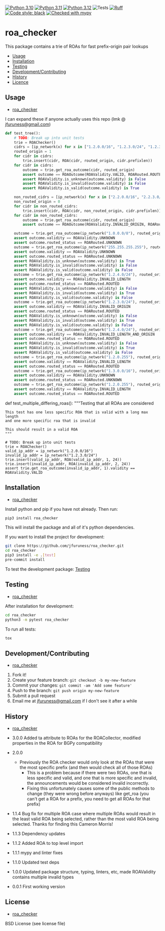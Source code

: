 [![Python 3.10](https://img.shields.io/badge/python-3.10-blue.svg)](https://www.python.org/downloads/release/python-3100/)
[![Python 3.11](https://img.shields.io/badge/python-3.11-blue.svg)](https://www.python.org/downloads/release/python-3110/)
[![Python 3.12](https://img.shields.io/badge/python-3.12-blue.svg)](https://www.python.org/downloads/release/python-3120/)
![Tests](https://github.com/jfuruness/bgpy/actions/workflows/tests.yml/badge.svg)
[![Ruff](https://img.shields.io/endpoint?url=https://raw.githubusercontent.com/charliermarsh/ruff/main/assets/badge/v2.json)](https://github.com/astral-sh/ruff)
[![Code style: black](https://img.shields.io/badge/code%20style-black-000000.svg)](https://github.com/psf/black)
[![Checked with mypy](https://img.shields.io/badge/mypy-checked-2A6DBA.svg)](http://mypy-lang.org/)

# roa\_checker
This package contains a trie of ROAs for fast prefix-origin pair lookups

* [Usage](#usage)
* [Installation](#installation)
* [Testing](#testing)
* [Development/Contributing](#developmentcontributing)
* [History](#history)
* [Licence](#license)

## Usage
* [roa\_checker](#roa_checker)


I can expand these if anyone actually uses this repo (lmk @ jfuruness@gmail.com)

```python
def test_tree():
    # TODO: Break up into unit tests
    trie = ROAChecker()
    cidrs = [ip_network(x) for x in ["1.2.0.0/16", "1.2.3.0/24", "1.2.3.4"]]
    routed_origin = 1
    for cidr in cidrs:
        trie.insert(cidr, ROA(cidr, routed_origin, cidr.prefixlen))
    for cidr in cidrs:
        outcome = trie.get_roa_outcome(cidr, routed_origin)
        assert outcome == ROAOutcome(ROAValidity.VALID, ROARouted.ROUTED)
        assert ROAValidity.is_unknown(outcome.validity) is False
        assert ROAValidity.is_invalid(outcome.validity) is False
        assert ROAValidity.is_valid(outcome.validity) is True

    non_routed_cidrs = [ip_network(x) for x in ["2.2.0.0/16", "2.2.3.0/24", "2.2.3.4"]]
    non_routed_origin = 0
    for cidr in non_routed_cidrs:
        trie.insert(cidr, ROA(cidr, non_routed_origin, cidr.prefixlen))
    for cidr in non_routed_cidrs:
        outcome = trie.get_roa_outcome(cidr, routed_origin)
        assert outcome == ROAOutcome(ROAValidity.INVALID_ORIGIN, ROARouted.NON_ROUTED)

    outcome = trie.get_roa_outcome(ip_network("1.0.0.0/8"), routed_origin)
    assert outcome.validity == ROAValidity.UNKNOWN
    assert outcome.routed_status == ROARouted.UNKNOWN
    outcome = trie.get_roa_outcome(ip_network("255.255.255.255"), routed_origin)
    assert outcome.validity == ROAValidity.UNKNOWN
    assert outcome.routed_status == ROARouted.UNKNOWN
    assert ROAValidity.is_unknown(outcome.validity) is True
    assert ROAValidity.is_invalid(outcome.validity) is False
    assert ROAValidity.is_valid(outcome.validity) is False
    outcome = trie.get_roa_outcome(ip_network("1.2.4.0/24"), routed_origin)
    assert outcome.validity == ROAValidity.INVALID_LENGTH
    assert outcome.routed_status == ROARouted.ROUTED
    assert ROAValidity.is_unknown(outcome.validity) is False
    assert ROAValidity.is_invalid(outcome.validity) is True
    assert ROAValidity.is_valid(outcome.validity) is False
    outcome = trie.get_roa_outcome(ip_network("1.2.3.0/24"), routed_origin + 1)
    assert outcome.validity == ROAValidity.INVALID_ORIGIN
    assert outcome.routed_status == ROARouted.ROUTED
    assert ROAValidity.is_unknown(outcome.validity) is False
    assert ROAValidity.is_invalid(outcome.validity) is True
    assert ROAValidity.is_valid(outcome.validity) is False
    outcome = trie.get_roa_outcome(ip_network("1.2.4.0/24"), routed_origin + 1)
    assert outcome.validity == ROAValidity.INVALID_LENGTH_AND_ORIGIN
    assert outcome.routed_status == ROARouted.ROUTED
    assert ROAValidity.is_unknown(outcome.validity) is False
    assert ROAValidity.is_invalid(outcome.validity) is True
    assert ROAValidity.is_valid(outcome.validity) is False
    outcome = trie.get_roa_outcome(ip_network("1.2.0.255"), routed_origin)
    assert outcome.validity == ROAValidity.INVALID_LENGTH
    assert outcome.routed_status == ROARouted.ROUTED
    outcome = trie.get_roa_outcome(ip_network("1.3.0.0/16"), routed_origin)
    assert outcome.validity == ROAValidity.UNKNOWN
    assert outcome.routed_status == ROARouted.UNKNOWN
    outcome = trie.get_roa_outcome(ip_network("1.2.0.255"), routed_origin)
    assert outcome.validity == ROAValidity.INVALID_LENGTH
    assert outcome.routed_status == ROARouted.ROUTED
```

def test_multiple_differing_roas():
    """Testing that all ROAs are considered

    This test has one less specific ROA that is valid with a long max length
    and one more specific roa that is invalid

    This should result in a valid ROA
    """

    # TODO: Break up into unit tests
    trie = ROAChecker()
    valid_ip_addr = ip_network("1.2.0.0/16")
    invalid_ip_addr = ip_network("1.2.3.0/24")
    trie.insert(valid_ip_addr, ROA(valid_ip_addr, 1, 24))
    trie.insert(invalid_ip_addr, ROA(invalid_ip_addr, 2, 24))
    assert trie.get_roa_outcome(invalid_ip_addr, 1).validity == ROAValidity.VALID

## Installation
* [roa\_checker](#roa_checker)

Install python and pip if you have not already. Then run:

```bash
pip3 install roa_checker
```

This will install the package and all of it's python dependencies.

If you want to install the project for development:
```bash
git clone https://github.com/jfuruness/roa_checker.git
cd roa_checker
pip3 install -e .[test]
pre-commit install
```

To test the development package: [Testing](#testing)


## Testing
* [roa\_checker](#roa_checker)

After installation for development:

```bash
cd roa_checker
python3 -m pytest roa_checker
```

To run all tests:

```bash
tox
```

## Development/Contributing
* [roa\_checker](#roa_checker)

1. Fork it!
2. Create your feature branch: `git checkout -b my-new-feature`
3. Commit your changes: `git commit -am 'Add some feature'`
4. Push to the branch: `git push origin my-new-feature`
5. Submit a pull request
6. Email me at jfuruness@gmail.com if I don't see it after a while

## History
* [roa\_checker](#roa_checker)

* 3.0.0 Added ta attribute to ROAs for the ROACollector, modified properties in the ROA for BGPy compatibility
* 2.0.0
    * Previously the ROA checker would only look at the ROAs that were the most specific prefix (and then would check all of those ROAs)
        * This is a problem because if there were two ROAs, one that is less specific and valid, and one that is more specific and invalid, the announcements would be considered invalid incorrectly.
        * Fixing this unfortunately causes some of the public methods to change (they were wrong before anyways) like get_roa (you can't get a ROA for a prefix, you need to get all ROAs for that prefix)
* 1.1.4 Bug fix for multiple ROA case where multiple ROAs would result in the least valid ROA being selected, rather than the most valid ROA being selected. Thanks for finding this Cameron Morris!
* 1.1.3 Dependency updates
* 1.1.2 Added ROA to top level import
* 1.1.1 mypy and linter fixes
* 1.1.0 Updated test deps
* 1.0.0 Updated package structure, typing, linters, etc, made ROAValidity contains multiple invalid types
* 0.0.1 First working version


## License
* [roa\_checker](#roa_checker)

BSD License (see license file)

